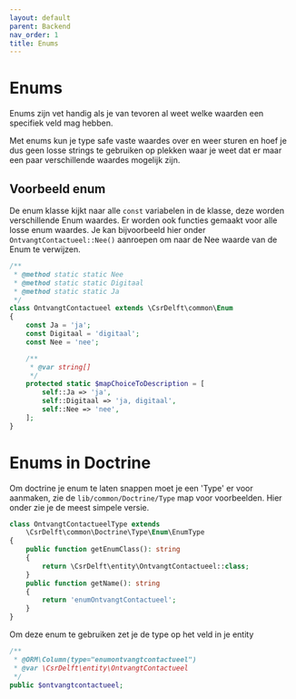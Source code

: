 ```yaml
---
layout: default
parent: Backend
nav_order: 1
title: Enums
---
```


# Enums

Enums zijn vet handig als je van tevoren al weet welke waarden een specifiek veld mag hebben.

Met enums kun je type safe vaste waardes over en weer sturen en hoef je dus geen losse strings te gebruiken op plekken waar je weet dat er maar een paar verschillende waardes mogelijk zijn.

## Voorbeeld enum

De enum klasse kijkt naar alle `const` variabelen in de klasse, deze worden verschillende Enum waardes. Er worden ook functies gemaakt voor alle losse enum waardes. Je kan bijvoorbeeld hier onder `OntvangtContactueel::Nee()` aanroepen om naar de Nee waarde van de Enum te verwijzen.

```php
/**
 * @method static static Nee
 * @method static static Digitaal
 * @method static static Ja
 */
class OntvangtContactueel extends \CsrDelft\common\Enum
{
	const Ja = 'ja';
	const Digitaal = 'digitaal';
	const Nee = 'nee';

	/**
	 * @var string[]
	 */
	protected static $mapChoiceToDescription = [
		self::Ja => 'ja',
		self::Digitaal => 'ja, digitaal',
		self::Nee => 'nee',
	];
}
```

# Enums in Doctrine

Om doctrine je enum te laten snappen moet je een 'Type' er voor aanmaken, zie de `lib/common/Doctrine/Type` map voor voorbeelden. Hier onder zie je de meest simpele versie.

```php
class OntvangtContactueelType extends
	\CsrDelft\common\Doctrine\Type\Enum\EnumType
{
	public function getEnumClass(): string
	{
		return \CsrDelft\entity\OntvangtContactueel::class;
	}
	public function getName(): string
	{
		return 'enumOntvangtContactueel';
	}
}
```

Om deze enum te gebruiken zet je de type op het veld in je entity

```php
/**
 * @ORM\Column(type="enumontvangtcontactueel")
 * @var \CsrDelft\entity\OntvangtContactueel
 */
public $ontvangtcontactueel;
```
